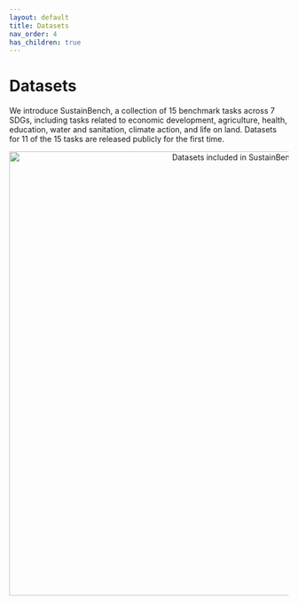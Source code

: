 ```yaml
---
layout: default
title: Datasets
nav_order: 4
has_children: true
---
```


# Datasets

We introduce SustainBench, a collection of 15 benchmark tasks across 7 SDGs, including tasks related to economic development, agriculture, health, education, water and sanitation, climate action, and life on land. Datasets for 11 of the 15 tasks are released publicly for the first time.

<p style="text-align: center">
<img src="{{ site.baseurl }}/assets/images/fig1.png" width="800" title="Datasets included in SustainBench">
</p>
